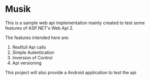 # Musik

This is a sample web api implementation mainly created to test some features of ASP.NET's Web Api 2.

The features intended here are:
<ol>
	<li>Restfull Api calls</li>
	<li>Simple Autentication</li>
	<li>Inversion of Control</li>
	<li>Api versioning</li>
</ol>

This project will also provide a Android application to test the api
